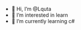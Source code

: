 - 👋 Hi, I’m @Lquta
- 👀 I’m interested in learn
- 🌱 I’m currently learning c#

<!---
Lquta/Lquta is a ✨ special ✨ repository because its `README.md` (this file) appears on your GitHub profile.
You can click the Preview link to take a look at your changes.
--->
